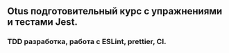 ## Otus подготовительный курс с упражнениями и тестами Jest.
### TDD разработка, работа с ESLint, prettier, CI.
